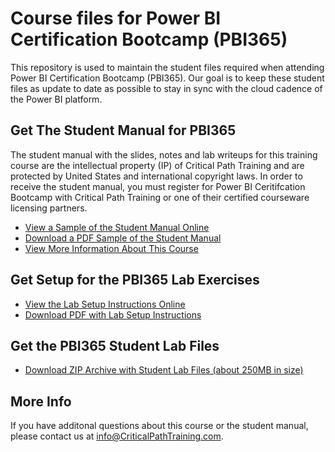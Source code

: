 
# Course files for Power BI Certification Bootcamp (PBI365)
This repository is used to maintain the student files required when attending Power BI Certification Bootcamp (PBI365). Our goal is to keep these student files as update to date as possible to stay in sync with the cloud cadence of the Power BI platform.

## Get The Student Manual for PBI365
The student manual with the slides, notes and lab writeups for this training course are the intellectual property (IP) of Critical Path Training and are protected by United States and international copyright laws. In order to receive the student manual, you must register for Power BI Ceritifcation Bootcamp with Critical Path Training or one of their certified courseware licensing partners. 
- [View a Sample of the Student Manual Online](https://github.com/CriticalPathTraining/PBI365/blob/master/StudentManualSample.pdf)
- [Download a PDF Sample of the Student Manual](https://github.com/CriticalPathTraining/PBI365/raw/master/StudentManualSample.pdf)
- [View More Information About This Course](https://www.criticalpathtraining.com/courses/power-bi/power-bi-bootcamp/)

## Get Setup for the PBI365 Lab Exercises
- [View the Lab Setup Instructions Online](https://github.com/CriticalPathTraining/PBI365/blob/master/About%20The%20Labs.pdf)
- [Download PDF with Lab Setup Instructions](https://github.com/CriticalPathTraining/PBI365/raw/master/About%20The%20Labs.pdf)

## Get the PBI365 Student Lab Files
- [Download ZIP Archive with Student Lab Files (about 250MB in size)](https://github.com/CriticalPathTraining/PBI365/archive/master.zip)

## More Info
If you have additonal questions about this course or the student manual, please contact us at <info@CriticalPathTraining.com>.

